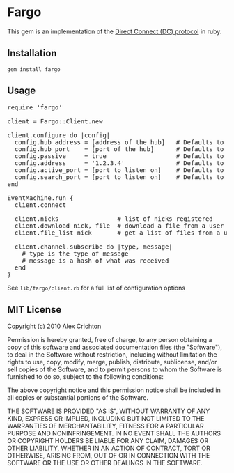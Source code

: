 # Fargo

This gem is an implementation of the [Direct Connect (DC) protocol](http://en.wikipedia.org/wiki/Direct_Connect_\(file_sharing\)) in ruby.

## Installation

`gem install fargo`

## Usage

<pre>
require 'fargo'

client = Fargo::Client.new

client.configure do |config|
  config.hub_address = [address of the hub]   # Defaults to 127.0.0.1
  config.hub_port    = [port of the hub]      # Defaults to 7314
  config.passive     = true                   # Defaults to false
  config.address     = '1.2.3.4'              # Defaults to machine IP
  config.active_port = [port to listen on]    # Defaults to 7315
  config.search_port = [port to listen on]    # Defaults to 7316
end

EventMachine.run {
  client.connect

  client.nicks                # list of nicks registered
  client.download nick, file  # download a file from a user
  client.file_list nick       # get a list of files from a user

  client.channel.subscribe do |type, message|
    # type is the type of message
    # message is a hash of what was received
  end
}
</pre>

See `lib/fargo/client.rb` for a full list of configuration options

## MIT License

Copyright (c) 2010 Alex Crichton

Permission is hereby granted, free of charge, to any person obtaining a copy
of this software and associated documentation files (the "Software"), to deal
in the Software without restriction, including without limitation the rights
to use, copy, modify, merge, publish, distribute, sublicense, and/or sell
copies of the Software, and to permit persons to whom the Software is
furnished to do so, subject to the following conditions:

The above copyright notice and this permission notice shall be included in
all copies or substantial portions of the Software.

THE SOFTWARE IS PROVIDED "AS IS", WITHOUT WARRANTY OF ANY KIND, EXPRESS OR
IMPLIED, INCLUDING BUT NOT LIMITED TO THE WARRANTIES OF MERCHANTABILITY,
FITNESS FOR A PARTICULAR PURPOSE AND NONINFRINGEMENT. IN NO EVENT SHALL THE
AUTHORS OR COPYRIGHT HOLDERS BE LIABLE FOR ANY CLAIM, DAMAGES OR OTHER
LIABILITY, WHETHER IN AN ACTION OF CONTRACT, TORT OR OTHERWISE, ARISING FROM,
OUT OF OR IN CONNECTION WITH THE SOFTWARE OR THE USE OR OTHER DEALINGS IN
THE SOFTWARE.
